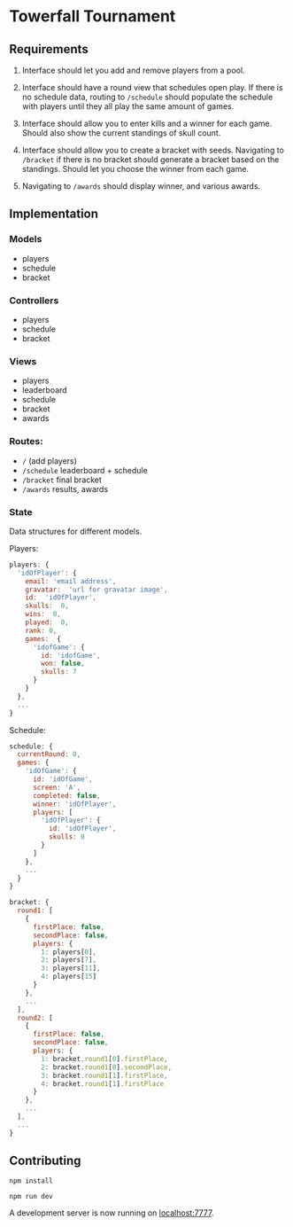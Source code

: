 # Towerfall Tournament

## Requirements

1. Interface should let you add and remove players from a pool.

2. Interface should have a round view that schedules open play. If there is no schedule data, routing to `/schedule` should populate the schedule with players until they all play the same amount of games.

3. Interface should allow you to enter kills and a winner for each game. Should also show the current standings of skull count.

4. Interface should allow you to create a bracket with seeds.
Navigating to `/bracket` if there is no bracket should generate a bracket based on the standings. Should let you choose the winner from each game.

5. Navigating to `/awards` should display winner, and various awards.

## Implementation

### Models

- players
- schedule
- bracket

### Controllers

- players
- schedule
- bracket

### Views

- players
- leaderboard
- schedule
- bracket
- awards

### Routes:

- `/` (add players)
- `/schedule` leaderboard + schedule
- `/bracket` final bracket
- `/awards` results, awards

### State

Data structures for different models.

Players:

```js
players: {
  'idOfPlayer': {
    email: 'email address',
    gravatar:  'url for gravatar image',
    id:  'idOfPlayer',
    skulls:  0,
    wins:  0,
    played:  0,
    rank: 0,
    games:  {
      'idofGame': {
        id: 'idofGame',
        won: false,
        skulls: 7
      }
    }
  },
  ...
}
```

Schedule:

```js
schedule: {
  currentRound: 0,
  games: {
    'idOfGame': {
      id: 'idOfGame',
      screen: 'A',
      completed: false,
      winner: 'idOfPlayer',
      players: [
        'idOfPlayer': {
          id: 'idOfPlayer',
          skulls: 0
        }
      ]
    },
    ...
  }
}
```

```js
bracket: {
  round1: [
    {
      firstPlace: false,
      secondPlace: false,
      players: {
        1: players[0],
        2: players[7],
        3: players[11],
        4: players[15]
      }
    },
    ...
  ],
  round2: [
    {
      firstPlace: false,
      secondPlace: false,
      players: {
        1: bracket.round1[0].firstPlace,
        2: bracket.round1[0].secondPlace,
        3: bracket.round1[1].firstPlace,
        4: bracket.round1[1].firstPlace
      }
    },
    ...
  ],
  ...
}
```

## Contributing

```
npm install
```

```
npm run dev
```

A development server is now running on [localhost:7777](http://localhost:7777).
